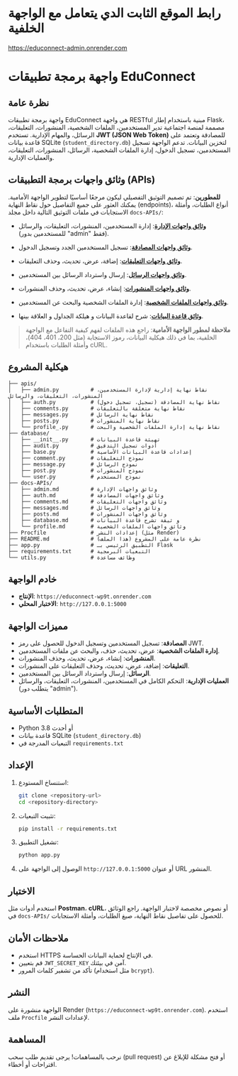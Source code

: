 # رابط الموقع الثابت الدي يتعامل مع الواجهة الخلفية 
https://educonnect-admin.onrender.com


# واجهة برمجة تطبيقات EduConnect

## نظرة عامة
واجهة برمجة تطبيقات EduConnect هي واجهة RESTful مبنية باستخدام إطار Flask، مصممة لمنصة اجتماعية تدير المستخدمين، الملفات الشخصية، المنشورات، التعليقات، الرسائل، والمهام الإدارية. تستخدم **JWT (JSON Web Token)** للمصادقة وتعتمد على قاعدة بيانات SQLite (`student_directory.db`) لتخزين البيانات. تدعم الواجهة تسجيل المستخدمين، تسجيل الدخول، إدارة الملفات الشخصية، الرسائل، المنشورات، التعليقات، والعمليات الإدارية.

## **وثائق واجهات برمجة التطبيقات (APIs)**
**للمطورين**: تم تصميم التوثيق التفصيلي ليكون مرجعًا أساسيًا لتطوير الواجهة الأمامية. يمكنك العثور على جميع التفاصيل حول نقاط النهاية (endpoints)، أنواع الطلبات، وأمثلة الاستجابات في ملفات التوثيق التالية داخل مجلد `docs-APIs/`:

- **[وثائق واجهات الإدارة](./docs-APIs/admin.md)**: إدارة المستخدمين، المنشورات، التعليقات، والرسائل (للمستخدمين بدور "admin" فقط).
- **[وثائق واجهات المصادقة](./docs-APIs/auth.md)**: تسجيل المستخدمين الجدد وتسجيل الدخول.
- **[وثائق واجهات التعليقات](./docs-APIs/comments.md)**: إضافة، عرض، تحديث، وحذف التعليقات.
- **[وثائق واجهات الرسائل](./docs-APIs/messages.md)**: إرسال واسترداد الرسائل بين المستخدمين.
- **[وثائق واجهات المنشورات](./docs-APIs/posts.md)**: إنشاء، عرض، تحديث، وحذف المنشورات.
- **[وثائق واجهات الملفات الشخصية](./docs-APIs/profile.md)**: إدارة الملفات الشخصية والبحث عن المستخدمين.


- **[وثائق قاعدة البيانات](./docs-APIs/database.md)**: شرح لقاعدة البيانات و هيلكة الجداول و العلاقة بينها.


> **ملاحظة لمطور الواجهة الأمامية**: راجع هذه الملفات لفهم كيفية التفاعل مع الواجهة الخلفية، بما في ذلك هيكلية البيانات، رموز الاستجابة (مثل 200، 401، 404)، وأمثلة الطلبات باستخدام cURL.

## هيكلية المشروع
```
├── apis/
│   ├── admin.py          # نقاط نهاية إدارية لإدارة المستخدمين، المنشورات، التعليقات، والرسائل
│   ├── auth.py           # نقاط نهاية المصادقة (تسجيل، تسجيل دخول)
│   ├── comments.py       # نقاط نهاية متعلقة بالتعليقات
│   ├── messages.py       # نقاط نهاية الرسائل
│   ├── posts.py          # نقاط نهاية المنشورات
│   └── profile_.py       # نقاط نهاية إدارة الملفات الشخصية والبحث
├── database/
│   ├── __init__.py       # تهيئة قاعدة البيانات
│   ├── audit.py          # أدوات تسجيل التدقيق
│   ├── base.py           # إعدادات قاعدة البيانات الأساسية
│   ├── comment.py        # نموذج التعليقات
│   ├── message.py        # نموذج الرسائل
│   ├── post.py           # نموذج المنشورات
│   └── user.py           # نموذج المستخدم
├── docs-APIs/
│   ├── admin.md          # وثائق واجهات الإدارة
│   ├── auth.md           # وثائق واجهات المصادقة
│   ├── comments.md       # وثائق واجهات التعليقات
│   ├── messages.md       # وثائق واجهات الرسائل
│   ├── posts.md          # وثائق واجهات المنشورات
│   ├── database.md       # و ثيقة تشرح قاعدة البيانات
│   └── profile.md        # وثائق واجهات الملفات الشخصية
├── Procfile              # إعدادات النشر (مثل Render)
├── README.md             # نظرة عامة على المشروع (هذا الملف)
├── app.py                # التطبيق الرئيسي بـ Flask
├── requirements.txt      # التبعيات البرمجية
└── utils.py              # وظائف مساعدة
```

## خادم الواجهة
- **الإنتاج**: `https://educonnect-wp9t.onrender.com`
- **الاختبار المحلي**: `http://127.0.0.1:5000`

## مميزات الواجهة
- **المصادقة**: تسجيل المستخدمين وتسجيل الدخول للحصول على رمز JWT.
- **إدارة الملفات الشخصية**: عرض، تحديث، حذف، والبحث عن ملفات المستخدمين.
- **المنشورات**: إنشاء، عرض، تحديث، وحذف المنشورات.
- **التعليقات**: إضافة، عرض، تحديث، وحذف التعليقات على المنشورات.
- **الرسائل**: إرسال واسترداد الرسائل بين المستخدمين.
- **العمليات الإدارية**: التحكم الكامل في المستخدمين، المنشورات، التعليقات، والرسائل (يتطلب دور "admin").

## المتطلبات الأساسية
- Python 3.8 أو أحدث
- قاعدة بيانات SQLite (`student_directory.db`)
- التبعيات المدرجة في `requirements.txt`

## الإعداد
1. استنساخ المستودع:
   ```bash
   git clone <repository-url>
   cd <repository-directory>
   ```
2. تثبيت التبعيات:
   ```bash
   pip install -r requirements.txt
   ```
3. تشغيل التطبيق:
   ```bash
   python app.py
   ```
4. الوصول إلى الواجهة على `http://127.0.0.1:5000` أو عنوان URL المنشور.

## الاختبار
استخدم أدوات مثل **Postman**، **cURL**، أو نصوص مخصصة لاختبار الواجهة. راجع الوثائق في `docs-APIs/` للحصول على تفاصيل نقاط النهاية، صيغ الطلبات، وأمثلة الاستجابات.

## ملاحظات الأمان
- استخدم HTTPS في الإنتاج لحماية البيانات الحساسة.
- قم بتعيين `JWT_SECRET_KEY` آمن في بيئتك.
- تأكد من تشفير كلمات المرور (مثل استخدام `bcrypt`).

## النشر
الواجهة منشورة على Render (`https://educonnect-wp9t.onrender.com`). استخدم ملف `Procfile` لإعدادات النشر.

## المساهمة
نرحب بالمساهمات! يرجى تقديم طلب سحب (pull request) أو فتح مشكلة للإبلاغ عن اقتراحات أو أخطاء.

